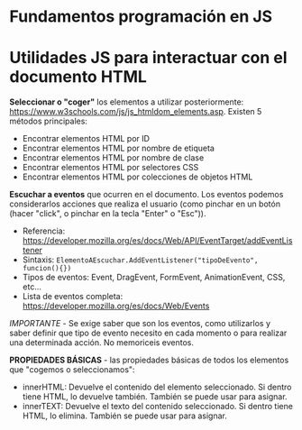 # Fundamentos programación en JS

# Utilidades JS para interactuar con el documento HTML

**Seleccionar o "coger"** los elementos a utilizar posteriormente: https://www.w3schools.com/js/js_htmldom_elements.asp. Existen 5 métodos principales:

-   Encontrar elementos HTML por ID
-   Encontrar elementos HTML por nombre de etiqueta
-   Encontrar elementos HTML por nombre de clase
-   Encontrar elementos HTML por selectores CSS
-   Encontrar elementos HTML por colecciones de objetos HTML

**Escuchar a eventos** que ocurren en el documento. Los eventos podemos considerarlos acciones que realiza el usuario (como pinchar en un botón (hacer "click", o pinchar en la tecla "Enter" o "Esc")).

-   Referencia: https://developer.mozilla.org/es/docs/Web/API/EventTarget/addEventListener
-   Sintaxis: `ElementoAEscuchar.AddEventListener("tipoDeEvento", funcion(){})`
-   Tipos de eventos: Event, DragEvent, FormEvent, AnimationEvent, CSS, etc...
-   Lista de eventos completa: https://developer.mozilla.org/es/docs/Web/Events

_IMPORTANTE_ - Se exige saber que son los eventos, como utilizarlos y saber definir que tipo de evento necesito en cada momento o para realizar una determinada acción. No memoriceis eventos.

**PROPIEDADES BÁSICAS** - las propiedades básicas de todos los elementos que "cogemos o seleccionamos":

-   innerHTML: Devuelve el contenido del elemento seleccionado. Si dentro tiene HTML, lo devuelve también. También se puede usar para asignar.
-   innerTEXT: Devuelve el texto del contenido seleccionado. Si dentro tiene HTML, lo elimina. También se puede usar para asignar.

